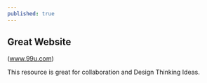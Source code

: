 ```yaml
---
published: true
---
```


## Great Website

(www.99u.com)

This resource is great for collaboration and Design Thinking Ideas.